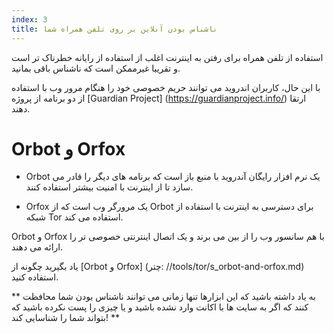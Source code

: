 ```yaml
---
index: 3
title: ناشناس بودن آنلاین بر روی تلفن همراه شما
---
```

استفاده از تلفن همراه برای رفتن به اینترنت اغلب از استفاده از رایانه خطرناک تر است و تقریبا غیرممکن است که ناشناس باقی بمانید.

با این حال، کاربران اندروید می توانند حریم خصوصی خود را هنگام مرور وب با استفاده از دو برنامه از پروژه [Guardian Project] (https://guardianproject.info/) ارتقا دهند.

# Orbot و Orfox

*   Orbot یک نرم افزار رایگان آندروید با منبع باز است که برنامه های دیگر را قادر می سازد تا از اینترنت با امنیت بیشتر استفاده کنند.

*   Orfox یک مرورگر وب است که از Orbot برای دسترسی به اینترنت با استفاده از شبکه Tor استفاده می کند.

 Orbot و Orfox با هم سانسور وب را از بین می برند و یک اتصال اینترنتی خصوصی تر را ارائه می دهند.

یاد بگیرید چگونه از [Orbot و Orfox] (چتر: //tools/tor/s_orbot-and-orfox.md) استفاده کنید.

** به یاد داشته باشید که این ابزارها تنها زمانی می توانند ناشناس بودن شما محافظت کنند که اگر به سایت ها با اکانت وارد نشده  باشید و یا چیزی را پست نکرده باشید که بتواند شما را شناسایی کند! **